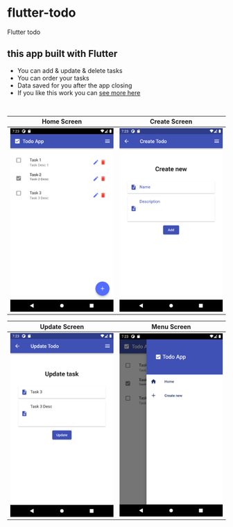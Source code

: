 # flutter-todo
Flutter todo 

## this app built with Flutter
- You can add & update & delete tasks
- You can order your tasks
- Data saved for you after the app closing
- If you like this work you can <a href="https://github.com/akramdev-ye">see more here</a>
<br>

| Home Screen | Create Screen |
| --- | --- |
| ![Project Screenshot 1](scs/1.png) | ![Project Screenshot 1](scs/2.png) |

| Update Screen | Menu Screen |
| --- | --- |
| ![Project Screenshot 1](scs/3.png) | ![Project Screenshot 1](scs/4.png) | 
